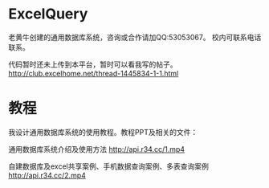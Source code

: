 # ExcelQuery
老黄牛创建的通用数据库系统，咨询或合作请加QQ:53053067。 校内可联系电话联系。

代码暂时还未上传到本平台，暂时可以看我写的帖子。
http://club.excelhome.net/thread-1445834-1-1.html

# 教程
我设计通用数据库系统的使用教程。教程PPT及相关的文件：

通用数据库系统介绍及使用方法
http://api.r34.cc/1.mp4

自建数据库及excel共享案例、手机数据查询案例、多表查询案例
http://api.r34.cc/2.mp4
